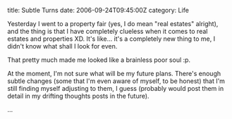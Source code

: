 title: Subtle Turns
date: 2006-09-24T09:45:00Z
category: Life

Yesterday I went to a property fair (yes, I do mean "real estates" alright), and the thing is that I have completely clueless when it comes to real estates and properties XD. It's like… it's a completely new thing to me, I didn't know what shall I look for even.

That pretty much made me looked like a brainless poor soul :p.

At the moment, I'm not sure what will be my future plans. There's enough subtle changes (some that I'm even aware of myself, to be honest) that I'm still finding myself adjusting to them, I guess (probably would post them in detail in my drifting thoughts posts in the future).

…
